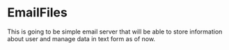 # EmailFiles
This is going to be simple email server that will be able to store information about user and manage data in text form as of now.
